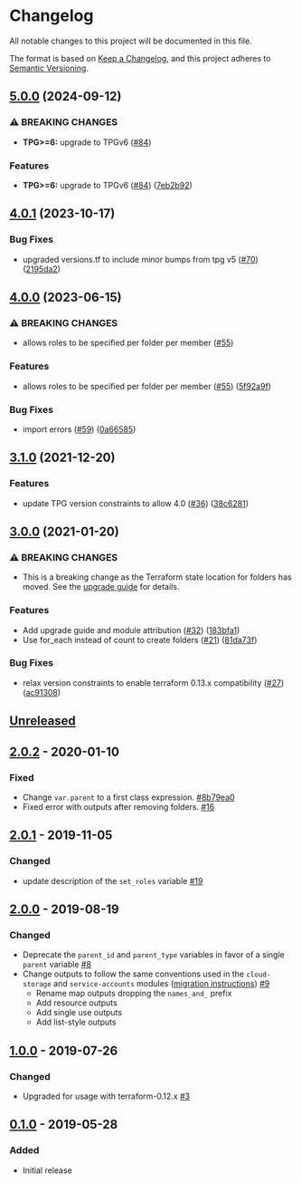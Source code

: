 # Changelog

All notable changes to this project will be documented in this file.

The format is based on
[Keep a Changelog](https://keepachangelog.com/en/1.0.0/),
and this project adheres to
[Semantic Versioning](https://semver.org/spec/v2.0.0.html).

## [5.0.0](https://github.com/terraform-google-modules/terraform-google-folders/compare/v4.0.1...v5.0.0) (2024-09-12)


### ⚠ BREAKING CHANGES

* **TPG>=6:** upgrade to TPGv6 ([#84](https://github.com/terraform-google-modules/terraform-google-folders/issues/84))

### Features

* **TPG>=6:** upgrade to TPGv6 ([#84](https://github.com/terraform-google-modules/terraform-google-folders/issues/84)) ([7eb2b92](https://github.com/terraform-google-modules/terraform-google-folders/commit/7eb2b92736f6336c718dec6f5506a1c41c0eb9c9))

## [4.0.1](https://github.com/terraform-google-modules/terraform-google-folders/compare/v4.0.0...v4.0.1) (2023-10-17)


### Bug Fixes

* upgraded versions.tf to include minor bumps from tpg v5 ([#70](https://github.com/terraform-google-modules/terraform-google-folders/issues/70)) ([2195da2](https://github.com/terraform-google-modules/terraform-google-folders/commit/2195da2e940c21f39119b6fe4016990d49d178ac))

## [4.0.0](https://github.com/terraform-google-modules/terraform-google-folders/compare/v3.1.0...v4.0.0) (2023-06-15)


### ⚠ BREAKING CHANGES

* allows roles to be specified per folder per member ([#55](https://github.com/terraform-google-modules/terraform-google-folders/issues/55))

### Features

* allows roles to be specified per folder per member ([#55](https://github.com/terraform-google-modules/terraform-google-folders/issues/55)) ([5f92a9f](https://github.com/terraform-google-modules/terraform-google-folders/commit/5f92a9fd31c8927e5404aef5f37eeda6ed7af1d1))


### Bug Fixes

* import errors ([#59](https://github.com/terraform-google-modules/terraform-google-folders/issues/59)) ([0a66585](https://github.com/terraform-google-modules/terraform-google-folders/commit/0a66585988636e34bc9eb91e52aa67cae3ef70de))

## [3.1.0](https://www.github.com/terraform-google-modules/terraform-google-folders/compare/v3.0.0...v3.1.0) (2021-12-20)


### Features

* update TPG version constraints to allow 4.0 ([#36](https://www.github.com/terraform-google-modules/terraform-google-folders/issues/36)) ([38c6281](https://www.github.com/terraform-google-modules/terraform-google-folders/commit/38c6281513746a81721c7cc3acaa91fa7c842155))

## [3.0.0](https://www.github.com/terraform-google-modules/terraform-google-folders/compare/v2.0.2...v3.0.0) (2021-01-20)


### ⚠ BREAKING CHANGES

* This is a breaking change as the Terraform state location for folders has moved. See the [upgrade guide](https://github.com/terraform-google-modules/terraform-google-folders/blob/master/docs/upgrading_to_folders_v3.0.md) for details.

### Features

* Add upgrade guide and module attribution ([#32](https://www.github.com/terraform-google-modules/terraform-google-folders/issues/32)) ([183bfa1](https://www.github.com/terraform-google-modules/terraform-google-folders/commit/183bfa10b2ceb30ea9a2bea5d5ed8e011c3f02ad))
* Use for_each instead of count to create folders ([#21](https://www.github.com/terraform-google-modules/terraform-google-folders/issues/21)) ([81da73f](https://www.github.com/terraform-google-modules/terraform-google-folders/commit/81da73fc1438612187631b471074fb015e8dbeeb))


### Bug Fixes

* relax version constraints to enable terraform 0.13.x compatibility ([#27](https://www.github.com/terraform-google-modules/terraform-google-folders/issues/27)) ([ac91308](https://www.github.com/terraform-google-modules/terraform-google-folders/commit/ac913087cb44d049c7d62466aa399af60bd9851b))

## [Unreleased]

## [2.0.2] - 2020-01-10

### Fixed

- Change `var.parent` to a first class expression. [#8b79ea0]
- Fixed error with outputs after removing folders. [#16]

## [2.0.1] - 2019-11-05

### Changed

- update description of the `set_roles` variable [#19]

## [2.0.0] - 2019-08-19

### Changed
- Deprecate the `parent_id` and `parent_type` variables in favor of a single `parent` variable [#8]
- Change outputs to follow the same conventions used in the `cloud-storage` and `service-accounts` modules ([migration instructions](docs/upgrading_to_folders_v2.0.md)) [#9]
  - Rename map outputs dropping the `names_and_` prefix
  - Add resource outputs
  - Add single use outputs
  - Add list-style outputs

## [1.0.0] - 2019-07-26

### Changed

- Upgraded for usage with terraform-0.12.x [#3]

## [0.1.0] - 2019-05-28

### Added

- Initial release

[Unreleased]: https://github.com/terraform-google-modules/terraform-google-folders/compare/v2.0.2...HEAD
[2.0.2]: https://github.com/terraform-google-modules/terraform-google-folders/compare/v2.0.1...v2.0.2
[2.0.1]: https://github.com/terraform-google-modules/terraform-google-folders/compare/v2.0.0...v2.0.1
[2.0.0]: https://github.com/terraform-google-modules/terraform-google-folders/compare/v1.0.0...v2.0.0
[1.0.0]: https://github.com/terraform-google-modules/terraform-google-folders/compare/v0.1.0...v1.0.0
[0.1.0]: https://github.com/terraform-google-modules/terraform-google-folders/releases/tag/v0.1.0
[#8b79ea0]: https://github.com/terraform-google-modules/terraform-google-folders/commit/8b79ea0fbd1ae4152c06e263522db75e7cdbd6e6
[#16]: https://github.com/terraform-google-modules/terraform-google-folders/issues/16
[#19]: https://github.com/terraform-google-modules/terraform-google-folders/pull/19
[#9]: https://github.com/terraform-google-modules/terraform-google-folders/pull/9
[#8]: https://github.com/terraform-google-modules/terraform-google-folders/pull/8
[#3]: https://github.com/terraform-google-modules/terraform-google-folders/pull/3
